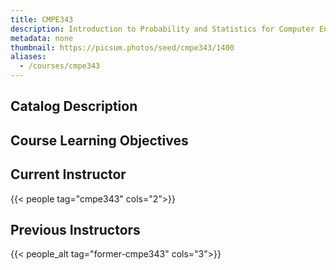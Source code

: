 ```yaml
---
title: CMPE343
description: Introduction to Probability and Statistics for Computer Engineers
metadata: none
thumbnail: https://picsum.photos/seed/cmpe343/1400
aliases:
  - /courses/cmpe343
---
```


## Catalog Description

## Course Learning Objectives

## Current Instructor

{{< people tag="cmpe343" cols="2">}}

## Previous Instructors

{{< people_alt tag="former-cmpe343" cols="3">}}
